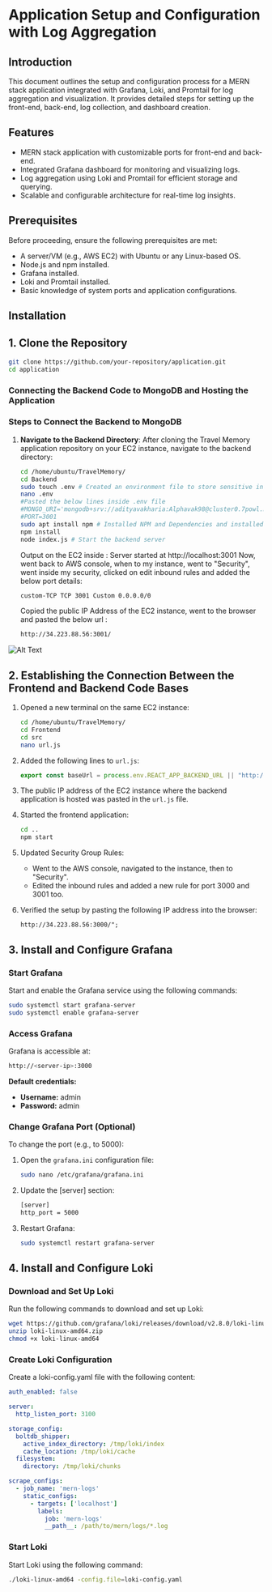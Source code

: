 # Application Setup and Configuration with Log Aggregation

## Introduction
This document outlines the setup and configuration process for a MERN stack application integrated with Grafana, Loki, and Promtail for log aggregation and visualization. It provides detailed steps for setting up the front-end, back-end, log collection, and dashboard creation.

## Features
- MERN stack application with customizable ports for front-end and back-end.
- Integrated Grafana dashboard for monitoring and visualizing logs.
- Log aggregation using Loki and Promtail for efficient storage and querying.
- Scalable and configurable architecture for real-time log insights.

## Prerequisites
Before proceeding, ensure the following prerequisites are met:
- A server/VM (e.g., AWS EC2) with Ubuntu or any Linux-based OS.
- Node.js and npm installed.
- Grafana installed.
- Loki and Promtail installed.
- Basic knowledge of system ports and application configurations.

## Installation

## 1. Clone the Repository

```bash
git clone https://github.com/your-repository/application.git
cd application
```

### Connecting the Backend Code to MongoDB and Hosting the Application

### Steps to Connect the Backend to MongoDB

1. **Navigate to the Backend Directory**:
   After cloning the Travel Memory application repository on your EC2 instance, navigate to the backend directory:
   ```bash
   cd /home/ubuntu/TravelMemory/
   cd Backend
   sudo touch .env # Created an environment file to store sensitive information such as the MongoDB URI and port number:
   nano .env
   #Pasted the below lines inside .env file
   #MONGO_URI='mongodb+srv://adityavakharia:Alphavak98@cluster0.7powl.mongodb.net/Travel-Memory-DB'
   #PORT=3001
   sudo apt install npm # Installed NPM and Dependencies and installed the necessary Node.js dependencies:
   npm install
   node index.js # Start the backend server
   ```
   Output on the EC2 inside : Server started at http://localhost:3001
   Now, went back to AWS console, when to my instance, went to "Security", went inside my security, clicked on edit inbound rules and added the below port details:
   ```bash
   custom-TCP TCP 3001 Custom 0.0.0.0/0
   ```
     
   Copied the public IP Address of the EC2 instance, went to the browser and pasted the below url :
   ```bash
   http://34.223.88.56:3001/
   ```
 ![Alt Text](images/MongoDB-Snippet.JPG)


## 2. Establishing the Connection Between the Frontend and Backend Code Bases

1. Opened a new terminal on the same EC2 instance:
    ```bash
    cd /home/ubuntu/TravelMemory/
    cd Frontend
    cd src
    nano url.js
    ```

2. Added the following lines to `url.js`:
    ```javascript
    export const baseUrl = process.env.REACT_APP_BACKEND_URL || "http://34.223.88.56:3001/";
    ```
3. The public IP address of the EC2 instance where the backend application is hosted was pasted in the `url.js` file.
   
4. Started the frontend application:
    ```bash
    cd ..
    npm start
    ```
    

5. Updated Security Group Rules:
    - Went to the AWS console, navigated to the instance, then to "Security".
    - Edited the inbound rules and added a new rule for port 3000 and 3001 too.

6. Verified the setup by pasting the following IP address into the browser:
    ```plaintext
    http://34.223.88.56:3000/";
    ```

## 3. Install and Configure Grafana

### Start Grafana
Start and enable the Grafana service using the following commands:

```bash
sudo systemctl start grafana-server
sudo systemctl enable grafana-server
```
### Access Grafana
Grafana is accessible at:  
```bash
http://<server-ip>:3000
```

**Default credentials:**  
- **Username:** admin  
- **Password:** admin

### Change Grafana Port (Optional)
To change the port (e.g., to 5000):  

1. Open the `grafana.ini` configuration file:  
   ```bash
   sudo nano /etc/grafana/grafana.ini
   ```

2. Update the [server] section:
   ```bash
   [server]
   http_port = 5000
   ```

3. Restart Grafana:
   ```bash
   sudo systemctl restart grafana-server
   ```

## 4. Install and Configure Loki

### Download and Set Up Loki
Run the following commands to download and set up Loki:

```bash
wget https://github.com/grafana/loki/releases/download/v2.8.0/loki-linux-amd64.zip
unzip loki-linux-amd64.zip
chmod +x loki-linux-amd64
```

### Create Loki Configuration
Create a loki-config.yaml file with the following content:
```yaml
auth_enabled: false

server:
  http_listen_port: 3100

storage_config:
  boltdb_shipper:
    active_index_directory: /tmp/loki/index
    cache_location: /tmp/loki/cache
  filesystem:
    directory: /tmp/loki/chunks

scrape_configs:
  - job_name: 'mern-logs'
    static_configs:
      - targets: ['localhost']
        labels:
          job: 'mern-logs'
          __path__: /path/to/mern/logs/*.log

```

### Start Loki
Start Loki using the following command:
```bash
./loki-linux-amd64 -config.file=loki-config.yaml
```



